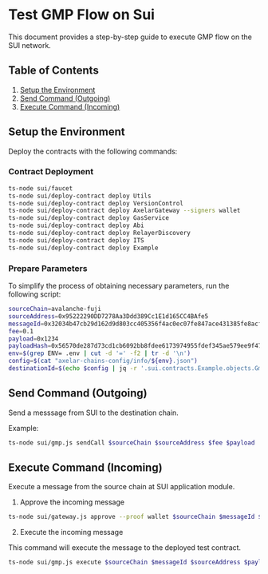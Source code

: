 # Test GMP Flow on Sui

This document provides a step-by-step guide to execute GMP flow on the SUI network.

## Table of Contents

1. [Setup the Environment](#setup-the-environment)
2. [Send Command (Outgoing)](#send-command-outgoing)
3. [Execute Command (Incoming)](#execute-command-incoming)

## Setup the Environment

Deploy the contracts with the following commands:

### Contract Deployment

```bash
ts-node sui/faucet
ts-node sui/deploy-contract deploy Utils
ts-node sui/deploy-contract deploy VersionControl
ts-node sui/deploy-contract deploy AxelarGateway --signers wallet
ts-node sui/deploy-contract deploy GasService
ts-node sui/deploy-contract deploy Abi
ts-node sui/deploy-contract deploy RelayerDiscovery
ts-node sui/deploy-contract deploy ITS
ts-node sui/deploy-contract deploy Example
```

### Prepare Parameters

To simplify the process of obtaining necessary parameters, run the following script:

```bash
sourceChain=avalanche-fuji
sourceAddress=0x95222290DD7278Aa3Ddd389Cc1E1d165CC4BAfe5
messageId=0x32034b47cb29d162d9d803cc405356f4ac0ec07fe847ace431385fe8acf3e6e5-10
fee=0.1
payload=0x1234
payloadHash=0x56570de287d73cd1cb6092bb8fdee6173974955fdef345ae579ee9f475ea7432
env=$(grep ENV= .env | cut -d '=' -f2 | tr -d '\n')
config=$(cat "axelar-chains-config/info/${env}.json")
destinationId=$(echo $config | jq -r '.sui.contracts.Example.objects.GmpChannelId')
```

## Send Command (Outgoing)

Send a messsage from SUI to the destination chain.

Example:

```bash
ts-node sui/gmp.js sendCall $sourceChain $sourceAddress $fee $payload
```

## Execute Command (Incoming)

Execute a message from the source chain at SUI application module.

1. Approve the incoming message

```bash
ts-node sui/gateway.js approve --proof wallet $sourceChain $messageId $sourceAddress $destinationId $payloadHash
```

2. Execute the incoming message

This command will execute the message to the deployed test contract.

```bash
ts-node sui/gmp.js execute $sourceChain $messageId $sourceAddress $payload
```

